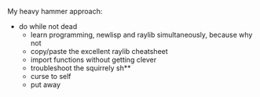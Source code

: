 My heavy hammer approach:
- do while not dead
   - learn programming, newlisp and raylib simultaneously, because why not
   - copy/paste the excellent raylib cheatsheet
   - import functions without getting clever  
   - troubleshoot the squirrely sh**
   - curse to self
   - put away

